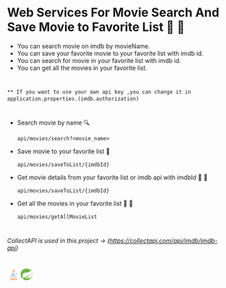 # Web Services For Movie Search And Save Movie to Favorite List  :movie_camera:  :notebook:
- You can search movie on imdb by movieName.
- You can save your favorite movie to your favorite  list with imdb id.
- You can search for movie in your favorite list with imdb id.
- You can get all the movies in your favorite  list. 
#
    ** If you want to use your own api key ,you can change it in application.properties.(imdb.authorization)
# 
-   Search movie by name  :mag:
    ```
    api/movies/search?<movie_name>

    ```

-   Save movie to your favorite list :floppy_disk:
    ```
    api/movies/saveToList/{imdbId}

    ```
-   Get movie details from your favorite list or imdb api with imdbId  :notebook: :eyes:
    ```
    api/movies/saveToList/{imdbId}

    ```

-   Get all the movies in your favorite list  :notebook: :eyes:
    ```
    api/movies/getAllMovieList

    ```
#

#


###### CollectAPI is used in this project -> (https://collectapi.com/api/imdb/imdb-api)

#

<img src="https://raw.githubusercontent.com/github/explore/5b3600551e122a3277c2c5368af2ad5725ffa9a1/topics/java/java.png" align="left" height="30" width="30" />
<img src= "https://raw.githubusercontent.com/github/explore/80688e429a7d4ef2fca1e82350fe8e3517d3494d/topics/spring-boot/spring-boot.png" align="left" height="30" width="30">